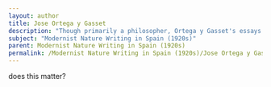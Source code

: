 ```yaml
---
layout: author
title: Jose Ortega y Gasset
description: "Though primarily a philosopher, Ortega y Gasset's essays weave in poetic language and reflections on nature, emphasizing the existential human experience within its embrace."
subject: "Modernist Nature Writing in Spain (1920s)"
parent: Modernist Nature Writing in Spain (1920s)
permalink: /Modernist Nature Writing in Spain (1920s)/Jose Ortega y Gasset/
---
```


does this matter?
